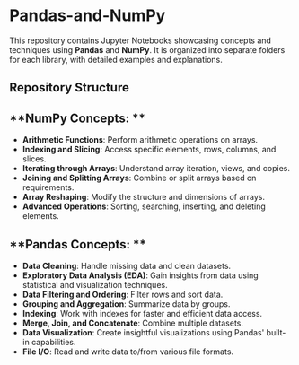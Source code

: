 # Pandas-and-NumPy

This repository contains Jupyter Notebooks showcasing concepts and techniques using **Pandas** and **NumPy**. It is organized into separate folders for each library, with detailed examples and explanations.


## Repository Structure



## **NumPy Concepts: **
- **Arithmetic Functions**: Perform arithmetic operations on arrays.
- **Indexing and Slicing**: Access specific elements, rows, columns, and slices.
- **Iterating through Arrays**: Understand array iteration, views, and copies.
- **Joining and Splitting Arrays**: Combine or split arrays based on requirements.
- **Array Reshaping**: Modify the structure and dimensions of arrays.
- **Advanced Operations**: Sorting, searching, inserting, and deleting elements.


## **Pandas Concepts: **
- **Data Cleaning**: Handle missing data and clean datasets.
- **Exploratory Data Analysis (EDA)**: Gain insights from data using statistical and visualization techniques.
- **Data Filtering and Ordering**: Filter rows and sort data.
- **Grouping and Aggregation**: Summarize data by groups.
- **Indexing**: Work with indexes for faster and efficient data access.
- **Merge, Join, and Concatenate**: Combine multiple datasets.
- **Data Visualization**: Create insightful visualizations using Pandas' built-in capabilities.
- **File I/O**: Read and write data to/from various file formats.

